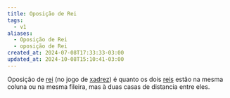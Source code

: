 ```yaml
---
title: Oposição de Rei
tags:
  - v1
aliases:
  - Oposição de Rei
  - oposição de Rei
created_at: 2024-07-08T17:33:33-03:00
updated_at: 2024-10-08T15:10:41-03:00
---
```


Oposição de [rei](../../../../../atomos/2024/07/08/Xadrez_Rei_xadrez.md) (no jogo de [xadrez](../../../../sementes/2024/07/06/Xadrez.md)) é quanto os dois [reis](../../../../../atomos/2024/07/08/Xadrez_Rei_xadrez.md) estão na mesma coluna ou na mesma fileira, mas à duas casas de distancia entre eles.